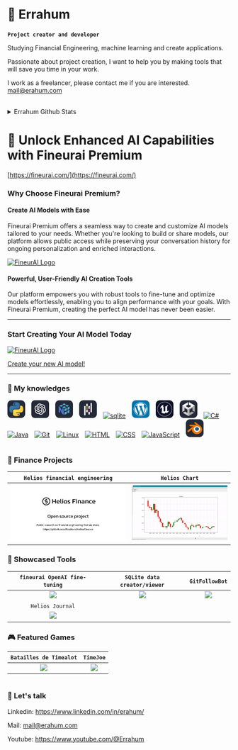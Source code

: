 # 🌌 Errahum

**`Project creator and developer`**

Studying Financial Engineering, machine learning and create applications.

Passionate about project creation, I want to help you by making tools that will save you time in your work.

I work as a freelancer, please contact me if you are interested. mail@erahum.com

<br>

<details>
<summary>Errahum Github Stats</summary>
<p align="left">
    <a href="https://github.com/Errahum"><img align="center" width="468px" src="https://github-readme-stats.vercel.app/api/top-langs/?username=Errahum&layout=compact&theme=blue_navy&hide_border=true" /></a>
</p>
</details>

# 🌟 Unlock Enhanced AI Capabilities with Fineurai Premium

[https://fineurai.com/](https://fineurai.com/)

### Why Choose Fineurai Premium?

#### **Create AI Models with Ease**
Fineurai Premium offers a seamless way to create and customize AI models tailored to your needs. Whether you're looking to build or share models, our platform allows public access while preserving your conversation history for ongoing personalization and enriched interactions.

[![FineurAI Logo](https://fineurai.com/static/media/image_feature_json.2f79af3f26e4243f316b.PNG)](https://fineurai.com)

#### **Powerful, User-Friendly AI Creation Tools**
Our platform empowers you with robust tools to fine-tune and optimize models effortlessly, enabling you to align performance with your goals. With Fineurai Premium, creating the perfect AI model has never been easier.

---

### Start Creating Your AI Model Today

[![FineurAI Logo](https://fineurai.com/static/media/image_feature_completion.22f2a66f42edb303f960.PNG)](https://fineurai.com)

[Create your new AI model!](https://fineurai.com/)

---
### 🧠 My knowledges

<p align="left">
  <a href="https://github.com/Errahum"><img alt="Python" width="40px" style="padding-right:10px;" src="https://github.com/LelouchFR/skill-icons/blob/main/assets/python-auto.svg" /></a>
  <a href="https://github.com/Errahum"><img alt="OpenAI" width="40px" style="padding-right:10px;" src="https://github.com/LelouchFR/skill-icons/blob/main/assets/chatgpt-auto.svg" /></a>
  <a href="https://github.com/Errahum"><img alt="Numpy" width="40px" style="padding-right:10px;" src="https://github.com/LelouchFR/skill-icons/blob/main/assets/numpy-auto.svg" /></a>
  <a href="https://github.com/Errahum"><img alt="Pandas" width="40px" style="padding-right:10px;" src="https://github.com/LelouchFR/skill-icons/blob/main/assets/pandas-auto.svg" /></a>
  <a href="https://github.com/Errahum"><img alt="sqlite" width="40px" style="padding-right:10px;" src="https://github.com/LelouchFR/skill-icons/blob/main/assets/sqlite.svg" /></a>
  <a href="https://github.com/Errahum"><img alt="WP" width="40px" style="padding-right:10px;" src="https://github.com/LelouchFR/skill-icons/blob/main/assets/wordpress.svg" /></a>
  <a href="https://github.com/Errahum"><img alt="UnrealEngine" width="40px" style="padding-right:10px;" src="https://github.com/LelouchFR/skill-icons/blob/main/assets/unrealengine.svg" /></a>
  <a href="https://github.com/Errahum"><img alt="Unity" width="40px" style="padding-right:10px;" src="https://github.com/LelouchFR/skill-icons/blob/main/assets/unity-auto.svg" /></a>
  <a href="https://github.com/Errahum"><img alt="C#" width="40px" style="padding-right:10px;" src="https://cdn.jsdelivr.net/gh/devicons/devicon@latest/icons/csharp/csharp-original.svg" /></a>
  <a href="https://github.com/Errahum"><img alt="Java" width="40px" style="padding-right:10px;" src="https://cdn.jsdelivr.net/gh/devicons/devicon/icons/java/java-original.svg"/></a>
  <a href="https://github.com/Errahum"><img alt="Git" width="40px" style="padding-right:10px;" src="https://cdn.jsdelivr.net/gh/devicons/devicon/icons/git/git-original.svg" /></a>
  <a href="https://github.com/Errahum"><img alt="Linux" width="40px" style="padding-right:10px;" src="https://cdn.jsdelivr.net/gh/devicons/devicon/icons/linux/linux-original.svg" /></a>
  <a href="https://github.com/Errahum"><img alt="HTML" width="40px" style="padding-right:10px;" src="https://cdn.jsdelivr.net/gh/devicons/devicon/icons/html5/html5-plain.svg" /></a>
  <a href="https://github.com/Errahum"><img alt="CSS" width="40px" style="padding-right:10px;" src="https://cdn.jsdelivr.net/gh/devicons/devicon/icons/css3/css3-plain.svg" /></a>
  <a href="https://github.com/Errahum"><img alt="JavaScript" width="40px" style="padding-right:10px;" src="https://cdn.jsdelivr.net/gh/devicons/devicon/icons/javascript/javascript-plain.svg" /></a>
  <a href="https://github.com/Errahum"><img alt="Blender" width="40px" style="padding-right:10px;" src="https://github.com/LelouchFR/skill-icons/blob/main/assets/blender-auto.svg" /></a>
</p>

#
### 💼 Finance Projects

`Helios financial engineering` | `Helios Chart` |
:-------------------------:|:-------------------------:|
<a href="https://github.com/Errahum/Helios_financial_engineering"><img src="https://github.com/Errahum/HeliosFinance/blob/4ac54cdf9a00db22f5dfbcd812ee3063243c8596/assets/Helios-Github.svg" width="400"></a> | <a href="https://github.com/Errahum/HeliosChart"><img src="https://github.com/Errahum/HeliosChart/blob/main/helioschart.gif" width="350"></a> |

### 🔨 Showcased Tools

`fineurai OpenAI fine-tuning` | `SQLite data creator/viewer` | `GitFollowBot` |
:-------------------------:|:-------------------------:|:-------------------------: |
<a href="https://github.com/Errahum/fineurai"><img src="https://i.imgur.com/0pZYOxT.gif" width="250"></a> | <a href="https://github.com/Errahum/SQLite-data-creator"><img src="https://i.imgur.com/MW8XNH0.png" width="200"></a> | <a href="https://github.com/Errahum/GitFollowBot"><img src="https://i.imgur.com/4qOsG3m.gif" width="250"></a>
`Helios Journal` |
<a href="https://github.com/Errahum/Helios-Journal"><img src="https://i.imgur.com/HUZNMoS.png" width="250"></a> |

### 🎮 Featured Games

`Batailles de Timealot` | `TimeJoe`
:-------------------------:|:-------------------------:
<a href="https://github.com/Errahum/Battles-Of-Timealot"><img src="https://i.imgur.com/2qNkuMo.gif" width="325"></a> | <a href="https://github.com/Errahum/TimeJoe"><img src="https://img.youtube.com/vi/XYuxz1wV32g/0.jpg" width="325"></a> 

#
### 📧 Let's talk

Linkedin: https://www.linkedin.com/in/erahum/

Mail: mail@erahum.com

Youtube: https://www.youtube.com/@Errahum

